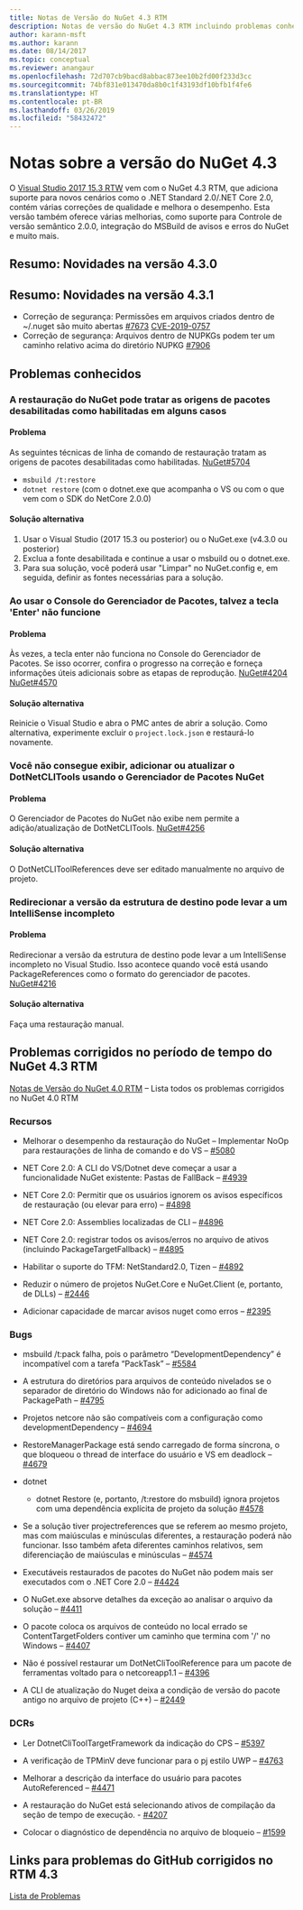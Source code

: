 ```yaml
---
title: Notas de Versão do NuGet 4.3 RTM
description: Notas de versão do NuGet 4.3 RTM incluindo problemas conhecidos, correções de bugs, recursos adicionados e DCRs.
author: karann-msft
ms.author: karann
ms.date: 08/14/2017
ms.topic: conceptual
ms.reviewer: anangaur
ms.openlocfilehash: 72d707cb9bacd8abbac873ee10b2fd00f233d3cc
ms.sourcegitcommit: 74bf831e013470da8b0c1f43193df10bfb1f4fe6
ms.translationtype: HT
ms.contentlocale: pt-BR
ms.lasthandoff: 03/26/2019
ms.locfileid: "58432472"
---
```

# <a name="nuget-43-release-notes"></a>Notas sobre a versão do NuGet 4.3

O [Visual Studio 2017 15.3 RTW](https://www.visualstudio.com/news/releasenotes/vs2017-relnotes) vem com o NuGet 4.3 RTM, que adiciona suporte para novos cenários como o .NET Standard 2.0/.NET Core 2.0, contém várias correções de qualidade e melhora o desempenho. Esta versão também oferece várias melhorias, como suporte para Controle de versão semântico 2.0.0, integração do MSBuild de avisos e erros do NuGet e muito mais.

## <a name="summary-whats-new-in-430"></a>Resumo: Novidades na versão 4.3.0

## <a name="summary-whats-new-in-431"></a>Resumo: Novidades na versão 4.3.1

* Correção de segurança: Permissões em arquivos criados dentro de ~/.nuget são muito abertas [#7673](https://github.com/NuGet/Home/issues/7673) [CVE-2019-0757](https://portal.msrc.microsoft.com/en-us/security-guidance/advisory/CVE-2019-0757)
* Correção de segurança: Arquivos dentro de NUPKGs podem ter um caminho relativo acima do diretório NUPKG [#7906](https://github.com/NuGet/Home/issues/7906)

## <a name="known-issues"></a>Problemas conhecidos

### <a name="nuget-restore-may-treat-disabled-package-sources-as-enabled-in-some-cases"></a>A restauração do NuGet pode tratar as origens de pacotes desabilitadas como habilitadas em alguns casos

#### <a name="issue"></a>Problema

As seguintes técnicas de linha de comando de restauração tratam as origens de pacotes desabilitadas como habilitadas. [NuGet#5704](https://github.com/NuGet/Home/issues/5704)
- `msbuild /t:restore`
- `dotnet restore` (com o dotnet.exe que acompanha o VS ou com o que vem com o SDK do NetCore 2.0.0)

#### <a name="workaround"></a>Solução alternativa

1. Usar o Visual Studio (2017 15.3 ou posterior) ou o NuGet.exe (v4.3.0 ou posterior)
1. Exclua a fonte desabilitada e continue a usar o msbuild ou o dotnet.exe.
1. Para sua solução, você poderá usar "Limpar" no NuGet.config e, em seguida, definir as fontes necessárias para a solução.

### <a name="while-using-package-manager-console-enter-key-may-not-work"></a>Ao usar o Console do Gerenciador de Pacotes, talvez a tecla 'Enter' não funcione

#### <a name="issue"></a>Problema

Às vezes, a tecla enter não funciona no Console do Gerenciador de Pacotes. Se isso ocorrer, confira o progresso na correção e forneça informações úteis adicionais sobre as etapas de reprodução. [NuGet#4204](https://github.com/NuGet/Home/issues/4204) [NuGet#4570](https://github.com/NuGet/Home/issues/4570)

#### <a name="workaround"></a>Solução alternativa

Reinicie o Visual Studio e abra o PMC antes de abrir a solução. Como alternativa, experimente excluir o `project.lock.json` e restaurá-lo novamente.

### <a name="you-are-unable-to-view-add-or-update-dotnetclitools-using-nuget-package-manager"></a>Você não consegue exibir, adicionar ou atualizar o DotNetCLITools usando o Gerenciador de Pacotes NuGet

#### <a name="issue"></a>Problema

O Gerenciador de Pacotes do NuGet não exibe nem permite a adição/atualização de DotNetCLITools. [NuGet#4256](https://github.com/NuGet/Home/issues/4256)

#### <a name="workaround"></a>Solução alternativa

O DotNetCLIToolReferences deve ser editado manualmente no arquivo de projeto.

### <a name="retargeting-target-framework-version-may-lead-to-incomplete-intellisense"></a>Redirecionar a versão da estrutura de destino pode levar a um IntelliSense incompleto

#### <a name="issue"></a>Problema

Redirecionar a versão da estrutura de destino pode levar a um IntelliSense incompleto no Visual Studio. Isso acontece quando você está usando PackageReferences como o formato do gerenciador de pacotes. [NuGet#4216](https://github.com/NuGet/Home/issues/4216)

#### <a name="workaround"></a>Solução alternativa

Faça uma restauração manual.

## <a name="issues-fixed-in-nuget-43-rtm-timeframe"></a>Problemas corrigidos no período de tempo do NuGet 4.3 RTM

[Notas de Versão do NuGet 4.0 RTM](../release-notes/nuget-4.0-RTM.md) – Lista todos os problemas corrigidos no NuGet 4.0 RTM

### <a name="features"></a>Recursos

- Melhorar o desempenho da restauração do NuGet – Implementar NoOp para restaurações de linha de comando e do VS – [#5080](https://github.com/NuGet/Home/issues/5080)

- NET Core 2.0: A CLI do VS/Dotnet deve começar a usar a funcionalidade NuGet existente: Pastas de FallBack – [#4939](https://github.com/NuGet/Home/issues/4939)

- NET Core 2.0: Permitir que os usuários ignorem os avisos específicos de restauração (ou elevar para erro) – [#4898](https://github.com/NuGet/Home/issues/4898)

- NET Core 2.0: Assemblies localizadas de CLI – [#4896](https://github.com/NuGet/Home/issues/4896)

- NET Core 2.0: registrar todos os avisos/erros no arquivo de ativos (incluindo PackageTargetFallback) – [#4895](https://github.com/NuGet/Home/issues/4895)

- Habilitar o suporte do TFM: NetStandard2.0, Tizen – [#4892](https://github.com/NuGet/Home/issues/4892)

- Reduzir o número de projetos NuGet.Core e NuGet.Client (e, portanto, de DLLs) – [#2446](https://github.com/NuGet/Home/issues/2446)

- Adicionar capacidade de marcar avisos nuget como erros – [#2395](https://github.com/NuGet/Home/issues/2395)

### <a name="bugs"></a>Bugs

- msbuild /t:pack falha, pois o parâmetro “DevelopmentDependency” é incompatível com a tarefa “PackTask” – [#5584](https://github.com/NuGet/Home/issues/5584)

- A estrutura do diretórios para arquivos de conteúdo nivelados se o separador de diretório do Windows não for adicionado ao final de PackagePath – [#4795](https://github.com/NuGet/Home/issues/4795)

- Projetos netcore não são compatíveis com a configuração como developmentDependency – [#4694](https://github.com/NuGet/Home/issues/4694)

- RestoreManagerPackage está sendo carregado de forma síncrona, o que bloqueou o thread de interface do usuário e VS em deadlock – [#4679](https://github.com/NuGet/Home/issues/4679)

- dotnet
  - dotnet Restore (e, portanto, /t:restore do msbuild) ignora projetos com uma dependência explícita de projeto da solução [#4578](https://github.com/NuGet/Home/issues/4578)

- Se a solução tiver projectreferences que se referem ao mesmo projeto, mas com maiúsculas e minúsculas diferentes, a restauração poderá não funcionar. Isso também afeta diferentes caminhos relativos, sem diferenciação de maiúsculas e minúsculas – [#4574](https://github.com/NuGet/Home/issues/4574)

- Executáveis restaurados de pacotes do NuGet não podem mais ser executados com o .NET Core 2.0 – [#4424](https://github.com/NuGet/Home/issues/4424)

- O NuGet.exe absorve detalhes da exceção ao analisar o arquivo da solução – [#4411](https://github.com/NuGet/Home/issues/4411)

- O pacote coloca os arquivos de conteúdo no local errado se ContentTargetFolders contiver um caminho que termina com '/' no Windows – [#4407](https://github.com/NuGet/Home/issues/4407)

- Não é possível restaurar um DotNetCliToolReference para um pacote de ferramentas voltado para o netcoreapp1.1 – [#4396](https://github.com/NuGet/Home/issues/4396)

- A CLI de atualização do Nuget deixa a condição de versão do pacote antigo no arquivo de projeto (C++) – [#2449](https://github.com/NuGet/Home/issues/2449)

### <a name="dcrs"></a>DCRs

- Ler DotnetCliToolTargetFramework da indicação do CPS – [#5397](https://github.com/NuGet/Home/issues/5397)

- A verificação de TPMinV deve funcionar para o pj estilo UWP – [#4763](https://github.com/NuGet/Home/issues/4763)

- Melhorar a descrição da interface do usuário para pacotes AutoReferenced – [#4471](https://github.com/NuGet/Home/issues/4471)

- A restauração do NuGet está selecionando ativos de compilação da seção de tempo de execução. - [#4207](https://github.com/NuGet/Home/issues/4207)

- Colocar o diagnóstico de dependência no arquivo de bloqueio – [#1599](https://github.com/NuGet/Home/issues/1599)

## <a name="links-to-github-issues-fixed-in-43-rtm"></a>Links para problemas do GitHub corrigidos no RTM 4.3

[Lista de Problemas](https://github.com/NuGet/Home/issues?q=is%3Aissue+is%3Aclosed+milestone%3A%224.3")
